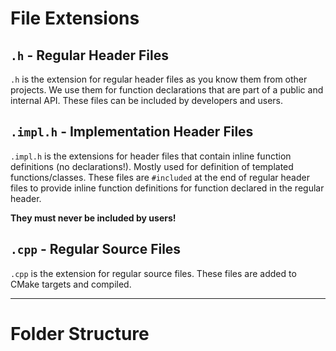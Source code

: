 # File Extensions

## `.h` - Regular Header Files
`.h` is the extension for regular header files as you know them from other projects. We use them for function
declarations that are part of a public and internal API. These files can be included by developers and users.

## `.impl.h` - Implementation Header Files
`.impl.h` is the extensions for header files that contain inline function definitions (no declarations!). Mostly used
for definition of templated functions/classes. These files are `#included` at the end of regular header files to provide
inline function definitions for function declared in the regular header.

**They must never be included by users!**

## `.cpp` - Regular Source Files
`.cpp` is the extension for regular source files. These files are added to CMake targets and compiled.

---

# Folder Structure


